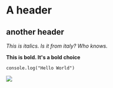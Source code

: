 # A header
## another header

*This is italics. Is it from italy? Who knows.*

**This is bold. It's a bold choice**

`console.log("Hello World")`

![](https://i.pinimg.com/originals/48/cb/53/48cb5349f515f6e59edc2a4de294f439.png)